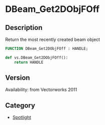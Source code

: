 # DBeam_Get2DObjFOff

## Description
Return the most recently created beam object

```pascal
FUNCTION DBeam_Get2DObjFOff : HANDLE;
```

```python
def vs.DBeam_Get2DObjFOff():
    return HANDLE
```

## Version
Availability: from Vectorworks 2011

## Category
* [Spotlight](../Categories/Spotlight.md)
